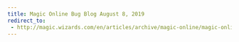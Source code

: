 ```yaml
---
title: Magic Online Bug Blog August 8, 2019
redirect_to:
 - http://magic.wizards.com/en/articles/archive/magic-online/magic-online-bug-blog-august-8-2019
---
```

